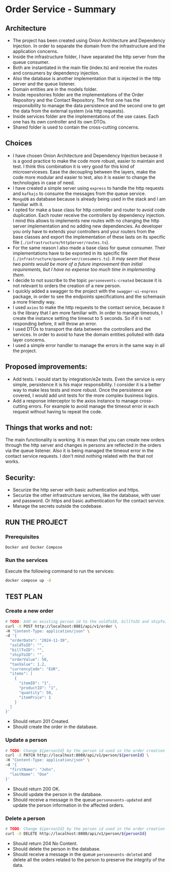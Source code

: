 # Order Service - Summary

## Architecture

- The project has been created using Onion Architecture and Dependency Injection. In order to separate the domain from the infrastructure and the application concerns.
- Inside the infrastructure folder, I have separated the http server from the queue consumer.
- Both are instantiated in the main file (index.ts) and receive the routes and consumers by dependency injection.
- Also the database is another implementation that is injected in the http server and the queue listener.
- Domain entities are in the models folder.
- Inside repositories folder are the implementations of the Order Repository and the Contact Repository. The first one has the responsibility to manage the data persistence and the second one to get the data from the external system (via http requests).
- Inside services folder are the implementations of the use cases. Each one has its own controller and its own DTOs.
- Shared folder is used to contain the cross-cutting concerns.

## Choices

- I have chosen Onion Architecture and Dependency Injection because it is a good practice to make the code more robust, easier to maintain and test. I think this combination it is very good for this kind of microserviceses. Ease the decoupling between the layers, make the code more modular and easier to test, also it is easier to change the technologies in case of need.
- I have created a simple server using `express` to handle the http requests and `kafkajs` to consume the messages from the queue service.
- `MongoDB` as database because is already being used in the stack and I am familiar with it.
- I opted for make a base class for http controller and router to avoid code duplication. Each router receive the controllers by dependency injection. I mind this allows to implements new routes with no changing the http server implementation and no adding new dependencies. As developer you only have to extends your controllers and your routers from the base classes and export the implementation of these lasts on its specific file (`./infrastructure/httpServer/routes.ts`).
- For the same reason I also made a base class for queue consumer. Their implementations have to be exported in its specific file (`./infrastructure/queueServer/consumers.ts`). _It may seem that these two points would be more of a future improvement than initial requirements, but I have no expense too much time in implementing them_.
- I decide to not suscribe to the topic `personevents-created` because it is not relevant to orders the creation of a new person.
- I quickly added a swagger to the project with the `swagger-ui-express` package, in order to see the endpoints specifications and the schemasin a more friendly way.
- I used `axios` to make the http requests to the contact service, because it is the library that I am more familiar with. In order to manage timeouts, I create the instance setting the timeout to 5 seconds. So if it is not responding before, it will throw an error.
- I used DTOs to transport the data between the controllers and the services. In order to avoid to have the domain entities polluted with data layer concerns.
- I used a simple error handler to manage the errors in the same way in all the project.

## Proposed improvements:

- Add tests. I would start by integration/e2e tests. Even the service is very simple, persistence it is his major responsibility. I consider it is a better way to make less tests and more robust. Once the persistence are covered, I would add unit tests for the more complex business logics.
- Add a response interceptor to the axios instance to manage cross-cutting errors. For example to avoid manage the timeout error in each request without having to repeat the code.

## Things that works and not:

The main functionality is working. It is mean that you can create new orders through the http server and changes in persons are reflected in the orders via the queue listener.
Also it is being managed the timeout error in the contact service requests.
I don't mind nothing related with the that not works.

## Security:

- Securize the http server with basic authentication and https.
- Securize the other infrastructure services, like the database, with user and password. Or https and basic authentication for the contact service.
- Manage the secrets outside the codebase.

## RUN THE PROJECT

### Prerequisites

```
Docker and Docker Compose
```

### Run the services

Execute the following command to run the services:

```bash
docker compose up -d
```

## TEST PLAN

### Create a new order

```bash
# TODO: Add an existing person id to the soldToID, billToID and shipToID fields.
curl -X POST http://localhost:8081/api/v1/order \
-H "Content-Type: application/json" \
-d '{
  "orderDate": "2024-11-30",
  "soldToID": "",
  "billToID": "",
  "shipToID": "",
  "orderValue": 50,
  "taxValue": 1.2,
  "currencyCode": "EUR",
  "items": [
    {
      "itemID": "1",
      "productID": "1",
      "quantity": 50,
      "itemPrice": 1
    }
  ]
}'
```

- Should return 201 Created.
- Should create the order in the database.

### Update a person

```bash
# TODO: Change ${personId} by the person id used in the order creation test.
curl -X PATCH http://localhost:8080/api/v1/person/${personId} \
-H "Content-Type: application/json" \
-d '{
  "firstName": "John",
  "lastName": "Doe"
}'
```

- Should return 200 OK.
- Should update the person in the database.
- Should receive a message in the queue `personevents-updated` and update the person information in the affected orders.

### Delete a person

```bash
# TODO: Change ${personId} by the person id used in the order creation test.
curl -X DELETE http://localhost:8080/api/v1/person/${personId}
```

- Should return 204 No Content.
- Should delete the person in the database.
- Should receive a message in the queue `personevents-deleted` and delete all the orders related to the person to preserve the integrity of the data.

